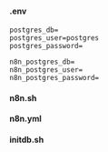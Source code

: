 #### .env

```
postgres_db=
postgres_user=postgres
postgres_password=

n8n_postgres_db=
n8n_postgres_user=
n8n_postgres_password=
```


#### n8n.sh


#### n8n.yml


#### initdb.sh

